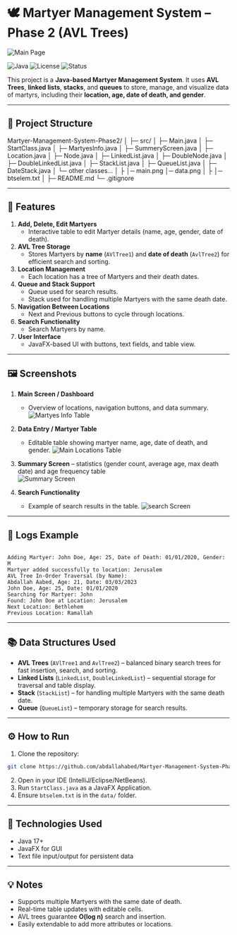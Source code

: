 
# 🕊️ Martyer Management System – Phase 2 (AVL Trees)

![Main Page](images/main_page.png)

![Java](https://img.shields.io/badge/language-Java-blue)
![License](https://img.shields.io/badge/license-MIT-green)
![Status](https://img.shields.io/badge/status-Completed-brightgreen)

This project is a **Java-based Martyer Management System**. It uses **AVL Trees**, **linked lists**, **stacks**, and **queues** to store, manage, and visualize data of martyrs, including their **location, age, date of death, and gender**.

---

## 📁 Project Structure

Martyer-Management-System-Phase2/
│
├─ src/
│   ├─ Main.java
│   ├─ StartClass.java
│   ├─ MartyesInfo.java
│   ├─ SummeryScreen.java
│   ├─ Location.java
│   ├─ Node.java
│   ├─ LinkedList.java
│   ├─ DoubleNode.java
│   ├─ DoubleLinkedList.java
│   ├─ StackList.java
│   ├─ QueueList.java
│   ├─ DateStack.java
│   └─ other classes...
│
├
│─ main.png
│─ data.png
│
├
│─ btselem.txt
│
├─ README.md
└─ .gitignore

---

## 🧰 Features

1. **Add, Delete, Edit Martyers**  
   - Interactive table to edit Martyer details (name, age, gender, date of death).  
2. **AVL Tree Storage**  
   - Stores Martyers by **name** (`AVlTree1`) and **date of death** (`AvlTree2`) for efficient search and sorting.  
3. **Location Management**  
   - Each location has a tree of Martyers and their death dates.  
4. **Queue and Stack Support**  
   - Queue used for search results.  
   - Stack used for handling multiple Martyers with the same death date.  
5. **Navigation Between Locations**  
   - Next and Previous buttons to cycle through locations.  
6. **Search Functionality**  
   - Search Martyers by name.  
7. **User Interface**  
   - JavaFX-based UI with buttons, text fields, and table view.  

---

## 🖼️ Screenshots


1. **Main Screen / Dashboard**
   - Overview of locations, navigation buttons, and data summary.  
    ![Martyes Info Table](images/martyes_info.png)
    
2. **Data Entry / Martyer Table**
   - Editable table showing martyer name, age, date of death, and gender.
      ![Main Locations Table](images/locations_table.png)
   

3. **Summary Screen** – statistics (gender count, average age, max death date) and age frequency table  
     ![Summary Screen](images/summary_screen.png)
             
4. **Search Functionality**  
   - Example of search results in the table. 
     ![search Screen](images/search_screen.png)

---

## 📜 Logs Example


```

Adding Martyer: John Doe, Age: 25, Date of Death: 01/01/2020, Gender: M
Martyer added successfully to location: Jerusalem
AVL Tree In-Order Traversal (by Name):
Abdallah Aabed, Age: 21, Date: 03/03/2023
John Doe, Age: 25, Date: 01/01/2020
Searching for Martyer: John
Found: John Doe at Location: Jerusalem
Next Location: Bethlehem
Previous Location: Ramallah

````

---

## 📚 Data Structures Used

- **AVL Trees** (`AVlTree1` and `AvlTree2`) – balanced binary search trees for fast insertion, search, and sorting.  
- **Linked Lists** (`LinkedList`, `DoubleLinkedList`) – sequential storage for traversal and table display.  
- **Stack** (`StackList`) – for handling multiple Martyers with the same death date.  
- **Queue** (`QueueList`) – temporary storage for search results.  

---

## ⚙️ How to Run

1. Clone the repository:

```bash
git clone https://github.com/abdallahabed/Martyer-Management-System-Phase2.git
````

2. Open in your IDE (IntelliJ/Eclipse/NetBeans).
3. Run `StartClass.java` as a JavaFX Application.
4. Ensure `btselem.txt` is in the `data/` folder.

---

## 🔧 Technologies Used

* Java 17+
* JavaFX for GUI
* Text file input/output for persistent data

---

## 💡 Notes

* Supports multiple Martyers with the same date of death.
* Real-time table updates with editable cells.
* AVL trees guarantee **O(log n)** search and insertion.
* Easily extendable to add more attributes or locations.

```


